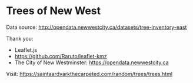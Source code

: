 # Trees of New West

Data source:
http://opendata.newwestcity.ca/datasets/tree-inventory-east

Thank you:

- Leaflet.js
- https://github.com/Raruto/leaflet-kmz
- The City of New Westminster: https://opendata.newwestcity.ca

Visit: https://saintaardvarkthecarpeted.com/random/trees/trees.html
